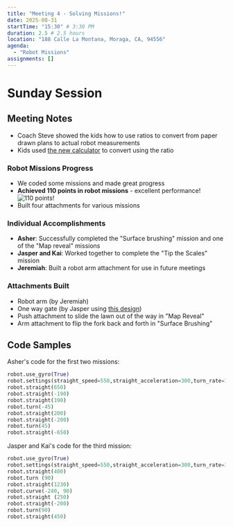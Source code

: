```yaml
---
title: "Meeting 4 - Solving Missions!"
date: 2025-08-31
startTime: "15:30" # 3:30 PM
duration: 2.5 # 2.5 hours
location: "188 Calle La Montana, Moraga, CA, 94556"
agenda:
  - "Robot Missions"
assignments: []
---
```


# Sunday Session
## Meeting Notes
- Coach Steve showed the kids how to use ratios to convert from paper drawn plans to actual robot measurements
- Kids used [the new calculator](/calculator) to convert using the ratio


### Robot Missions Progress
- We coded some missions and made great progress
- **Achieved 110 points in robot missions** - excellent performance!
![110 points!](/images/110_points.png)
- Built four attachments for various missions

### Individual Accomplishments
- **Asher**: Successfully completed the "Surface brushing" mission and one of the "Map reveal" missions
- **Jasper and Kai**: Worked together to complete the "Tip the Scales" mission
- **Jeremiah**: Built a robot arm attachment for use in future meetings

### Attachments Built
- Robot arm (by Jeremiah)
- One way gate (by Jasper using [this design](https://www.youtube.com/watch?v=_YZqt5a6md4))
- Push attachment to slide the lawn out of the way in "Map Reveal"
- Arm attachment to flip the fork back and forth in "Surface Brushing"

## Code Samples

Asher's code for the first two missions:

```python
robot.use_gyro(True)
robot.settings(straight_speed=550,straight_acceleration=300,turn_rate=150,turn_acceleration=300)
robot.straight(650)
robot.straight(-190)
robot.straight(190)
robot.turn(-45)
robot.straight(200)
robot.straight(-200)
robot.turn(45)
robot.straight(-650)
```

Jasper and Kai's code for the third mission:
```python
robot.use_gyro(True)
robot.settings(straight_speed=550,straight_acceleration=300,turn_rate=150,turn_acceleration=300)
robot.straight(400)
robot.turn (90)
robot.straight(1230)
robot.curve(-240, 90)
robot.straight (250)
robot.straight(-200)
robot.turn(90)
robot.straight(450)
```